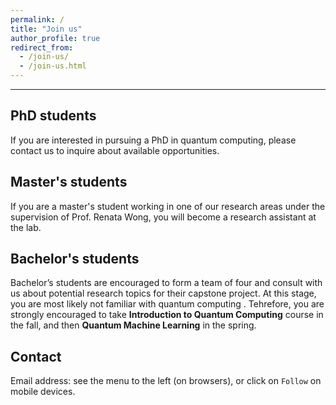 ```yaml
---
permalink: /
title: "Join us"
author_profile: true
redirect_from: 
  - /join-us/
  - /join-us.html
---
```


---

## PhD students

If you are interested in pursuing a PhD in quantum computing, please contact us to inquire about available opportunities.

## Master's students

If you are a master's student working in one of our research areas under the supervision of Prof. Renata Wong, you will become a research assistant at the lab.

## Bachelor's students

Bachelor’s students are encouraged to form a team of four and consult with us about potential research topics for their capstone project. At this stage, you are most likely not familiar with quantum computing . Tehrefore, you are strongly encouraged to take **Introduction to Quantum Computing** course in the fall, and then **Quantum Machine Learning** in the spring. 

## Contact

Email address: see the menu to the left (on browsers), or click on `Follow` on mobile devices. 
